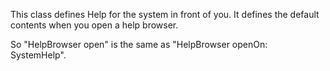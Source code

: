 This class defines Help for the system in front of you.It defines the default contents when you open a help browser.So "HelpBrowser open" is the same as "HelpBrowser openOn: SystemHelp".